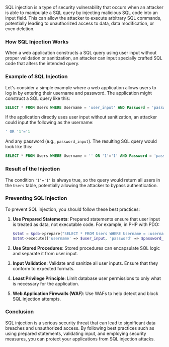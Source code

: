 SQL injection is a type of security vulnerability that occurs when an attacker is able to manipulate a SQL query by injecting malicious SQL code into an input field. This can allow the attacker to execute arbitrary SQL commands, potentially leading to unauthorized access to data, data modification, or even deletion.

### How SQL Injection Works

When a web application constructs a SQL query using user input without proper validation or sanitization, an attacker can input specially crafted SQL code that alters the intended query. 

### Example of SQL Injection

Let's consider a simple example where a web application allows users to log in by entering their username and password. The application might construct a SQL query like this:

```sql
SELECT * FROM Users WHERE Username = 'user_input' AND Password = 'password_input';
```

If the application directly uses user input without sanitization, an attacker could input the following as the username:

```sql
' OR '1'='1
```

And any password (e.g., `password_input`). The resulting SQL query would look like this:

```sql
SELECT * FROM Users WHERE Username = '' OR '1'='1' AND Password = 'password_input';
```

### Result of the Injection

The condition `'1'='1'` is always true, so the query would return all users in the `Users` table, potentially allowing the attacker to bypass authentication.

### Preventing SQL Injection

To prevent SQL injection, you should follow these best practices:

1. **Use Prepared Statements**: Prepared statements ensure that user input is treated as data, not executable code. For example, in PHP with PDO:

   ```php
   $stmt = $pdo->prepare("SELECT * FROM Users WHERE Username = :username AND Password = :password");
   $stmt->execute(['username' => $user_input, 'password' => $password_input]);
   ```

2. **Use Stored Procedures**: Stored procedures can encapsulate SQL logic and separate it from user input.

3. **Input Validation**: Validate and sanitize all user inputs. Ensure that they conform to expected formats.

4. **Least Privilege Principle**: Limit database user permissions to only what is necessary for the application.

5. **Web Application Firewalls (WAF)**: Use WAFs to help detect and block SQL injection attempts.

### Conclusion

SQL injection is a serious security threat that can lead to significant data breaches and unauthorized access. By following best practices such as using prepared statements, validating input, and employing security measures, you can protect your applications from SQL injection attacks.